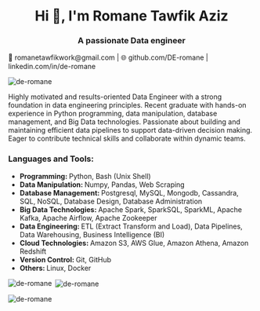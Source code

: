 <h1 align="center">Hi 👋, I'm Romane Tawfik Aziz</h1>
<h3 align="center">A passionate Data engineer</h3>
📧 romanetawfikwork@gmail.com | 🌐 github.com/DE-romane | linkedin.com/in/de-romane

<p align="left"> <img src="https://komarev.com/ghpvc/?username=de-romane&label=Profile%20views&color=0e75b6&style=flat" alt="de-romane" /> </p>

Highly motivated and results-oriented Data Engineer with a strong foundation in data engineering principles. Recent graduate with hands-on experience in Python programming, data manipulation, database management, and Big Data technologies. Passionate about building and maintaining efficient data pipelines to support data-driven decision making. Eager to contribute technical skills and collaborate within dynamic teams.

<h3 align="left">Languages and Tools:</h3>
<ul>
<li><b>Programming: </b> Python, Bash (Unix Shell)</li>
<li><b>Data Manipulation: </b> Numpy, Pandas, Web Scraping</li>
<li><b>Database Management: </b> Postgresql, MySQL, Mongodb, Cassandra, SQL, NoSQL, Database Design, Database Administration</li>
<li><b>Big Data Technologies: </b>  Apache Spark, SparkSQL, SparkML, Apache Kafka, Apache Airflow, Apache Zookeeper</li>
<li><b>Data Engineering: </b> ETL (Extract Transform and Load), Data Pipelines, Data Warehousing, Business Intelligence (BI)</li>
<li><b>Cloud Technologies: </b>Amazon S3, AWS Glue, Amazon Athena, Amazon Redshift </li>
<li><b>Version Control: </b> Git, GitHub</li>
<li><b>Others: </b>  Linux, Docker</li>
</ul>


<p><img align="left" src="https://github-readme-stats.vercel.app/api/top-langs?username=de-romane&show_icons=true&locale=en&layout=compact" alt="de-romane" /></p>

<p>&nbsp;<img align="center" src="https://github-readme-stats.vercel.app/api?username=de-romane&show_icons=true&locale=en" alt="de-romane" /></p>

<p><img align="center" src="https://github-readme-streak-stats.herokuapp.com/?user=de-romane&" alt="de-romane" /></p>



